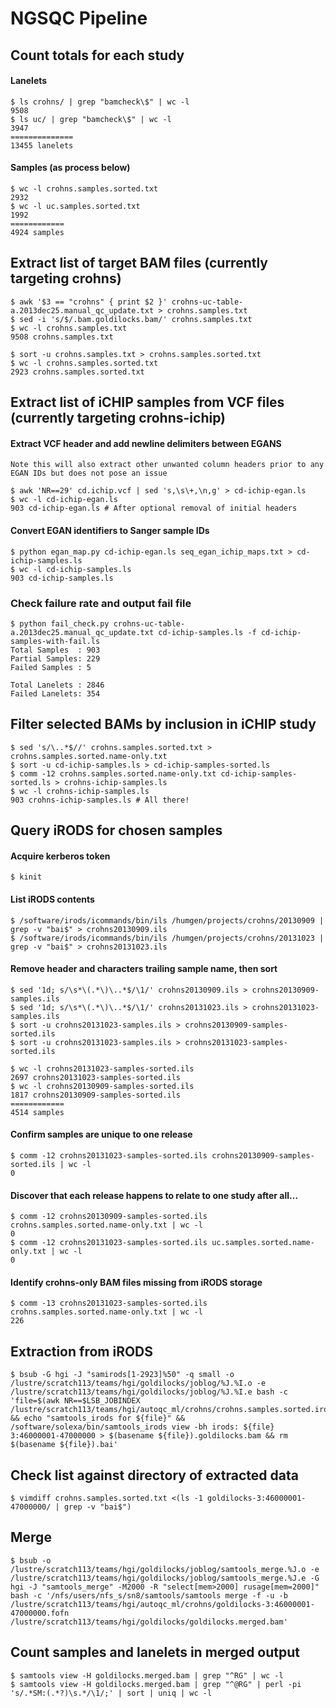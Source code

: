 NGSQC Pipeline
==============

## Count totals for each study

#### Lanelets

    $ ls crohns/ | grep "bamcheck\$" | wc -l
    9508
    $ ls uc/ | grep "bamcheck\$" | wc -l
    3947
    ==============
    13455 lanelets

#### Samples (as process below)

    $ wc -l crohns.samples.sorted.txt
    2932
    $ wc -l uc.samples.sorted.txt
    1992
    ============
    4924 samples

## Extract list of target BAM files (currently targeting crohns)

    $ awk '$3 == "crohns" { print $2 }' crohns-uc-table-a.2013dec25.manual_qc_update.txt > crohns.samples.txt
    $ sed -i 's/$/.bam.goldilocks.bam/' crohns.samples.txt
    $ wc -l crohns.samples.txt
    9508 crohns.samples.txt

    $ sort -u crohns.samples.txt > crohns.samples.sorted.txt
    $ wc -l crohns.samples.sorted.txt
    2923 crohns.samples.sorted.txt

## Extract list of iCHIP samples from VCF files (currently targeting crohns-ichip)

#### Extract VCF header and add newline delimiters between EGANS
    Note this will also extract other unwanted column headers prior to any EGAN IDs but does not pose an issue

    $ awk 'NR==29' cd.ichip.vcf | sed 's,\s\+,\n,g' > cd-ichip-egan.ls
    $ wc -l cd-ichip-egan.ls
    903 cd-ichip-egan.ls # After optional removal of initial headers

#### Convert EGAN identifiers to Sanger sample IDs

    $ python egan_map.py cd-ichip-egan.ls seq_egan_ichip_maps.txt > cd-ichip-samples.ls
    $ wc -l cd-ichip-samples.ls
    903 cd-ichip-samples.ls

### Check failure rate and output fail file

    $ python fail_check.py crohns-uc-table-a.2013dec25.manual_qc_update.txt cd-ichip-samples.ls -f cd-ichip-samples-with-fail.ls
    Total Samples  : 903
    Partial Samples: 229
    Failed Samples : 5

    Total Lanelets : 2846
    Failed Lanelets: 354

## Filter selected BAMs by inclusion in iCHIP study

    $ sed 's/\..*$//' crohns.samples.sorted.txt > crohns.samples.sorted.name-only.txt
    $ sort -u cd-ichip-samples.ls > cd-ichip-samples-sorted.ls
    $ comm -12 crohns.samples.sorted.name-only.txt cd-ichip-samples-sorted.ls > crohns-ichip-samples.ls
    $ wc -l crohns-ichip-samples.ls
    903 crohns-ichip-samples.ls # All there!

## Query iRODS for chosen samples

#### Acquire kerberos token

    $ kinit

#### List iRODS contents

    $ /software/irods/icommands/bin/ils /humgen/projects/crohns/20130909 | grep -v "bai$" > crohns20130909.ils
    $ /software/irods/icommands/bin/ils /humgen/projects/crohns/20131023 | grep -v "bai$" > crohns20131023.ils

#### Remove header and characters trailing sample name, then sort

    $ sed '1d; s/\s*\(.*\)\..*$/\1/' crohns20130909.ils > crohns20130909-samples.ils
    $ sed '1d; s/\s*\(.*\)\..*$/\1/' crohns20131023.ils > crohns20131023-samples.ils
    $ sort -u crohns20131023-samples.ils > crohns20130909-samples-sorted.ils
    $ sort -u crohns20131023-samples.ils > crohns20131023-samples-sorted.ils

    $ wc -l crohns20131023-samples-sorted.ils
    2697 crohns20131023-samples-sorted.ils
    $ wc -l crohns20130909-samples-sorted.ils
    1817 crohns20130909-samples-sorted.ils
    ============
    4514 samples


#### Confirm samples are unique to one release

    $ comm -12 crohns20131023-samples-sorted.ils crohns20130909-samples-sorted.ils | wc -l
    0

#### Discover that each release happens to relate to one study after all...

    $ comm -12 crohns20130909-samples-sorted.ils crohns.samples.sorted.name-only.txt | wc -l
    0
    $ comm -12 crohns20131023-samples-sorted.ils uc.samples.sorted.name-only.txt | wc -l
    0

#### Identify crohns-only BAM files missing from iRODS storage

    $ comm -13 crohns20131023-samples-sorted.ils crohns.samples.sorted.name-only.txt | wc -l
    226

## Extraction from iRODS

    $ bsub -G hgi -J "samirods[1-2923]%50" -q small -o /lustre/scratch113/teams/hgi/goldilocks/joblog/%J.%I.o -e /lustre/scratch113/teams/hgi/goldilocks/joblog/%J.%I.e bash -c 'file=$(awk NR==$LSB_JOBINDEX /lustre/scratch113/teams/hgi/autoqc_ml/crohns/crohns.samples.sorted.irods.txt) && echo "samtools_irods for ${file}" && /software/solexa/bin/samtools_irods view -bh irods: ${file} 3:46000001-47000000 > $(basename ${file}).goldilocks.bam && rm $(basename ${file}).bai'

## Check list against directory of extracted data

    $ vimdiff crohns.samples.sorted.txt <(ls -1 goldilocks-3:46000001-47000000/ | grep -v "bai$")

## Merge

    $ bsub -o /lustre/scratch113/teams/hgi/goldilocks/joblog/samtools_merge.%J.o -e /lustre/scratch113/teams/hgi/goldilocks/joblog/samtools_merge.%J.e -G hgi -J "samtools_merge" -M2000 -R "select[mem>2000] rusage[mem=2000]" bash -c '/nfs/users/nfs_s/sn8/samtools/samtools merge -f -u -b /lustre/scratch113/teams/hgi/autoqc_ml/crohns/goldilocks-3:46000001-47000000.fofn /lustre/scratch113/teams/hgi/goldilocks/goldilocks.merged.bam'

## Count samples and lanelets in merged output

    $ samtools view -H goldilocks.merged.bam | grep "^RG" | wc -l
    $ samtools view -H goldilocks.merged.bam | grep "^@RG" | perl -pi 's/.*SM:(.*?)\s.*/\1/;' | sort | uniq | wc -l

